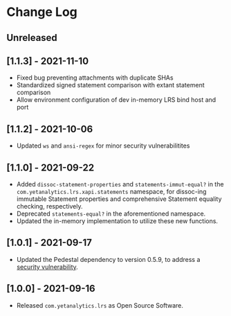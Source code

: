 # Change Log

## Unreleased

## [1.1.3] - 2021-11-10
- Fixed bug preventing attachments with duplicate SHAs
- Standardized signed statement comparison with extant statement comparison
- Allow environment configuration of dev in-memory LRS bind host and port

## [1.1.2] - 2021-10-06
- Updated `ws` and `ansi-regex` for minor security vulnerabilitites

## [1.1.0] - 2021-09-22
- Added `dissoc-statement-properties` and `statements-immut-equal?` in the `com.yetanalytics.lrs.xapi.statements` namespace, for dissoc-ing immutable Statement properties and comprehensive Statement equality checking, respectively.
- Deprecated `statements-equal?` in the aforementioned namespace.
- Updated the in-memory implementation to utilize these new functions.

## [1.0.1] - 2021-09-17
- Updated the Pedestal dependency to version 0.5.9, to address a [security vulnerability](https://github.com/pedestal/pedestal/issues/672).

## [1.0.0] - 2021-09-16
- Released `com.yetanalytics.lrs` as Open Source Software.
